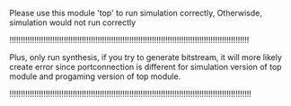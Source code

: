 Please use this module 'top' to run simulation correctly, Otherwisde, simulation would not run correctly

!!!!!!!!!!!!!!!!!!!!!!!!!!!!!!!!!!!!!!!!!!!!!!!!!!!!!!!!!!!!!!!!!!!!!!!!!!!!!!!!!!!!!!!!!!!!!!!!!!!!!!!!!!

Plus, only run synthesis, if you try to generate bitstream, it will more likely create error since portconnection is different for simulation version of top module and progaming version of top module.

!!!!!!!!!!!!!!!!!!!!!!!!!!!!!!!!!!!!!!!!!!!!!!!!!!!!!!!!!!!!!!!!!!!!!!!!!!!!!!!!!!!!!!!!!!!!!!!!!!!!!!!!!!!
